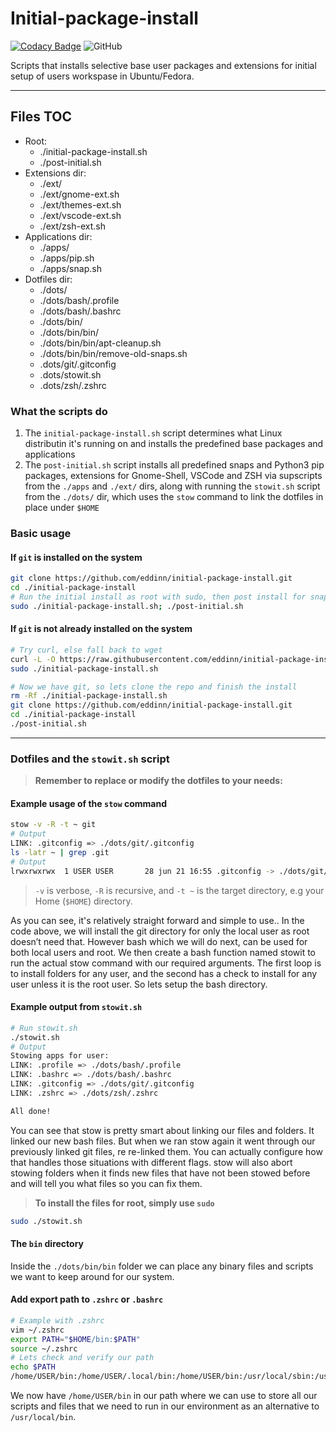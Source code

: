 # Initial-package-install

[![Codacy Badge](https://api.codacy.com/project/badge/Grade/592549f78ae34ef08b21bc91ef122d49)](https://www.codacy.com/manual/Eddinn/initial-package-install?utm_source=github.com&amp;utm_medium=referral&amp;utm_content=eddinn/initial-package-install&amp;utm_campaign=Badge_Grade) ![GitHub](https://img.shields.io/github/license/eddinn/initial-package-install)

Scripts that installs selective base user packages and extensions for initial setup of users workspase in Ubuntu/Fedora.

---

## Files TOC

* Root:
  * ./initial-package-install.sh
  * ./post-initial.sh
* Extensions dir:
  * ./ext/
  * ./ext/gnome-ext.sh
  * ./ext/themes-ext.sh
  * ./ext/vscode-ext.sh
  * ./ext/zsh-ext.sh
* Applications dir:
  * ./apps/
  * ./apps/pip.sh
  * ./apps/snap.sh
* Dotfiles dir:
  * ./dots/
  * ./dots/bash/.profile
  * ./dots/bash/.bashrc
  * ./dots/bin/
  * ./dots/bin/bin/
  * ./dots/bin/bin/apt-cleanup.sh
  * ./dots/bin/bin/remove-old-snaps.sh
  * .dots/git/.gitconfig
  * .dots/stowit.sh
  * .dots/zsh/.zshrc

### What the scripts do

1. The `initial-package-install.sh` script determines what Linux distributin it's running on and installs the predefined base packages and applications
2. The `post-initial.sh` script installs all predefined snaps and Python3 pip packages, extensions for Gnome-Shell, VSCode and ZSH via supscripts from the `./apps` and `./ext/` dirs, along with running the `stowit.sh` script from the `./dots/` dir, which uses the `stow` command to link the dotfiles in place under `$HOME`

### Basic usage

#### If `git` is installed on the system

```bash
git clone https://github.com/eddinn/initial-package-install.git
cd ./initial-package-install
# Run the initial install as root with sudo, then post install for snap, pip and extensions
sudo ./initial-package-install.sh; ./post-initial.sh
```

#### If `git` is not already installed on the system

```bash
# Try curl, else fall back to wget
curl -L -O https://raw.githubusercontent.com/eddinn/initial-package-install/master/initial-package-install.sh || wget -L -O https://raw.githubusercontent.com/eddinn/initial-package-install/master/initial-package-install.sh
sudo ./initial-package-install.sh

# Now we have git, so lets clone the repo and finish the install
rm -Rf ./initial-package-install.sh
git clone https://github.com/eddinn/initial-package-install.git
cd ./initial-package-install
./post-initial.sh
```

---

### Dotfiles and the `stowit.sh` script

> **Remember to replace or modify the dotfiles to your needs:**

#### Example usage of the `stow` command

```bash
stow -v -R -t ~ git
# Output
LINK: .gitconfig => ./dots/git/.gitconfig
ls -latr ~ | grep .git
# Output
lrwxrwxrwx  1 USER USER       28 jun 21 16:55 .gitconfig -> ./dots/git/.gitconfig
```

> `-v` is verbose, `-R` is recursive, and `-t ~` is the target directory, e.g your Home (`$HOME`) directory.

As you can see, it's relatively straight forward and simple to use..
In the code above, we will install the git directory for only the local user as root doesn’t need that. However bash which we will do next, can be used for both local users and root. We then create a bash function named stowit to run the actual stow command with our required arguments.
The first loop is to install folders for any user, and the second has a check to install for any user unless it is the root user. So lets setup the bash directory.

#### Example output from `stowit.sh`

```bash
# Run stowit.sh
./stowit.sh
# Output
Stowing apps for user:
LINK: .profile => ./dots/bash/.profile
LINK: .bashrc => ./dots/bash/.bashrc
LINK: .gitconfig => ./dots/git/.gitconfig
LINK: .zshrc => ./dots/zsh/.zshrc

All done!
```

You can see that stow is pretty smart about linking our files and folders. It linked our new bash files. But when we ran stow again it went through our previously linked git files, re re-linked them. You can actually configure how that handles those situations with different flags. stow will also abort stowing folders when it finds new files that have not been stowed before and will tell you what files so you can fix them.

> **To install the files for root, simply use `sudo`**

```bash
sudo ./stowit.sh
```

#### The `bin` directory

Inside the `./dots/bin/bin` folder we can place any binary files and scripts we want to keep around for our system.

#### Add export path to `.zshrc` or `.bashrc`

```bash
# Example with .zshrc
vim ~/.zshrc
export PATH="$HOME/bin:$PATH"
source ~/.zshrc
# Lets check and verify our path
echo $PATH
/home/USER/bin:/home/USER/.local/bin:/home/USER/bin:/usr/local/sbin:/usr/local/bin:/usr/sbin:/usr/bin:/sbin:/bin:/usr/games:/usr/local/games:/snap/bin
```

We now have `/home/USER/bin` in our path where we can use to store all our scripts and files that we need to run in our environment as an alternative to `/usr/local/bin`.
